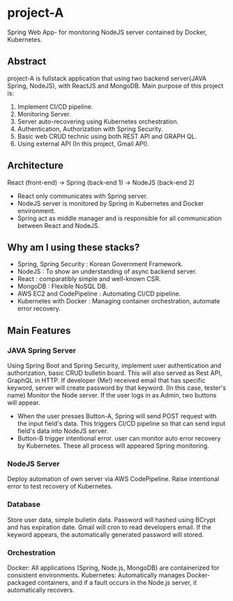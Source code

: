 # project-A
Spring Web App- for monitoring NodeJS server contained by Docker, Kubernetes. 

## Abstract
project-A is fullstack application that using two backend server(JAVA Spring, NodeJS), with ReactJS and MongoDB. Main purpose of this project is:
  1. Implement CI/CD pipeline.
  2. Monitoring Server.
  3. Server auto-recovering using Kubernetes orchestration.
  4. Authentication, Authorization with Spring Security.
  5. Basic web CRUD technic using both REST API and GRAPH QL.
  6. Using external API (In this project, Gmail API).

## Architecture
React (front-end) -> Spring (back-end 1) -> NodeJS (back-end 2)
  - React only communicates with Spring server.
  - NodeJS server is monitored by Spring in Kubernetes and Docker environment.
  - Spring act as middle manager and is responsible for all communication between React and NodeJS.

## Why am I using these stacks?
- Spring, Spring Security : Korean Government Framework.
- NodeJS : To show an understanding of async backend server.
- React : comparatibly simple and well-known CSR.
- MongoDB : Flexible NoSQL DB. 
- AWS EC2 and CodePipeline : Automating CI/CD pipeline.
- Kubernetes with Docker : Managing container orchestration, automate error recovery. 

## Main Features

### JAVA Spring Server
Using Spring Boot and Spring Security, implement user authentication and authorization, basic CRUD bulletin board. This will also served as Rest API, GraphQL in HTTP. 
If developer (Me!) received email that has specific keyword, server will create password by that keyword. (In this case, tester's name) 
Monitor the Node server. If the user logs in as Admin, two buttons will appear. 
- When the user presses Button-A, Spring will send POST request with the input field's data. This triggers CI/CD pipeline so that can send input field's data into NodeJS server.  
- Button-B trigger intentional error. user can monitor auto error recovery by Kubernetes.
These all process will appeared Spring monitoring.

### NodeJS Server
Deploy automation of own server via AWS CodePipeline. 
Raise intentional error to test recovery of Kubernetes.

### Database
Store user data, simple bulletin data. 
Password will hashed using BCrypt and has expiration date.
Gmail will cron to read developers email. If the keyword appears, the automatically generated password will stored. 

### Orchestration
Docker: All applications (Spring, Node.js, MongoDB) are containerized for consistent environments.
Kubernetes: Automatically manages Docker-packaged containers, and if a fault occurs in the Node.js server, it automatically recovers.


